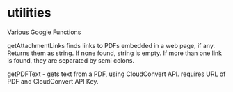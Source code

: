 # utilities

Various Google Functions

getAttachmentLinks finds links to PDFs embedded in a web page, if any. Returns them as string. If none found, string is empty. If more than one link is found, they are separated by semi colons.

getPDFText - gets text from a PDF, using CloudConvert API. requires URL of PDF and CloudConvert API Key.
